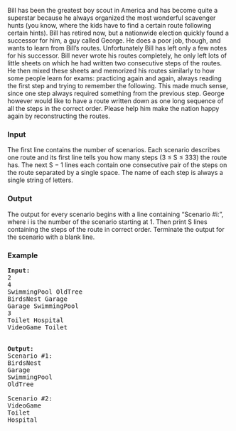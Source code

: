 <p>Bill has been the greatest boy scout in America and has become quite a superstar because he
always organized the most wonderful scavenger hunts (you know, where the kids have to find a
certain route following certain hints). Bill has retired now, but a nationwide election quickly found
a successor for him, a guy called George. He does a poor job, though, and wants to learn from
Bill’s routes. Unfortunately Bill has left only a few notes for his successor.
Bill never wrote his routes completely, he only left lots of little sheets on which he had written two
consecutive steps of the routes. He then mixed these sheets and memorized his routes similarly to
how some people learn for exams: practicing again and again, always reading the first step and
trying to remember the following. This made much sense, since one step always required something
from the previous step.
George however would like to have a route written down as one long sequence of all the steps in
the correct order. Please help him make the nation happy again by reconstructing the routes.


</p><h3>Input</h3>
<p>The first line contains the number of scenarios. Each scenario describes one route and its first line
tells you how many steps (3 ≤ S ≤ 333) the route has. The next S − 1 lines each contain one
consecutive pair of the steps on the route separated by a single space. The name of each step is
always a single string of letters.


</p><h3>Output</h3>
<p>The output for every scenario begins with a line containing “Scenario #i:”, where i is the number
of the scenario starting at 1. Then print S lines containing the steps of the route in correct order.
Terminate the output for the scenario with a blank line.


</p><h3>Example</h3>

<pre><b>Input:</b>
2
4
SwimmingPool OldTree
BirdsNest Garage
Garage SwimmingPool
3
Toilet Hospital
VideoGame Toilet


<b>Output:</b>
Scenario #1:
BirdsNest
Garage
SwimmingPool
OldTree

Scenario #2:
VideoGame
Toilet
Hospital

</pre>